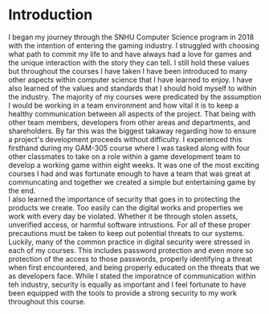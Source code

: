 # Introduction
I began my journey through the SNHU Computer Science program in 2018 with the intention of entering the gaming industry. I struggled with choosing what path to commit my life to and have always had a love for games and the unique interaction with the story they can tell. I still hold these values but throughout the courses I have taken I have been introduced to many other aspects within computer science that I have learned to enjoy. I have also learned of the values and standards that I should hold myself to within the industry. The majority of my courses were predicated by the assumption I would be working in a team environment and how vital it is to keep a healthy communication between all aspects of the project. That being with other team members, developers from other areas and departments, and shareholders. By far this was the biggest takaway regarding how to ensure a project's development proceeds without difficulty. I experienced this firsthand during my GAM-305 course where I was tasked along with four other classmates to take on a role within a game development team to develop a working game within eight weeks. It was one of the most exciting courses I had and was fortunate enough to have a team that was great at communcating and together we created a simple but entertaining game by the end.  
I also learned the importance of security that goes in to protecting the products we create. Too easily can the digital works and properties we work with every day be violated. Whether it be through stolen assets, unverified access, or harmful software intrustions. For all of these proper precautions must be taken to keep out potential threats to our systems. Luckily, many of the common practice in digital security were stressed in each of my courses. This includes password protection and even more so protection of the access to those passwords, properly identifying a threat when first encountered, and being properly educated on the threats that we as developers face. While I stated the imporatnce of communication within teh industry, security is equally as important and I feel fortunate to have been equipped with the tools to provide a strong security to my work throughout this course.  
